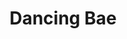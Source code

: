 ---
title: "Dancing Bae"
layout: full-mixed-external
thumbnails:
    - url: "https://do9h9xpl264c0.cloudfront.net/objects/3e062abc864e593a0b82936c6208fabdb72ab1c3661a176a50d19225edd24194"
    - url: "https://do9h9xpl264c0.cloudfront.net/objects/af593084a57e7203401dc5b920d555ebe5125fcad6c40a5e6ad0c980c9401c60"
    - url: "https://do9h9xpl264c0.cloudfront.net/objects/d006bf48fef86b15ff84ccf2b73bab99d735386b4f9fffbb1458358c30ba858a"
    - url: "https://do9h9xpl264c0.cloudfront.net/objects/f3f79b512d8731ac65fe01048fc23f2764bb2df36d46fac71edb42cda1aa05fe"
media:
    - url: "https://do9h9xpl264c0.cloudfront.net/objects/569e81fc1985bb4647c9663b7521b36af93e196dcac681a8cad49216ceb9e316?format=.webm"
    - url: "https://do9h9xpl264c0.cloudfront.net/objects/6d70f8e4264c9c1d034dfb426f862d4febc7301900af365ca3fe9158da9b2d74?format=.webm"
    - url: "https://do9h9xpl264c0.cloudfront.net/objects/322c7d740c96244fcb758c27e6caca30968f80e1b9d67ff28d59ec3645d8784d?format=.webm"
    - url: "https://do9h9xpl264c0.cloudfront.net/objects/118becdf65a53ef6fafb6e161e38df95309d8c87c689cd220c788642b2372e00?format=.webm"
---